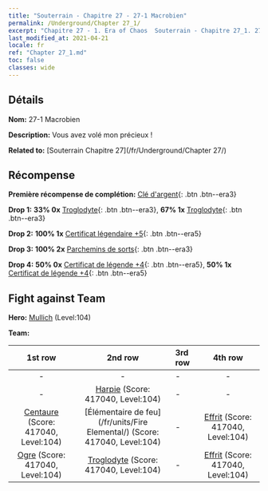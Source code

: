 ```yaml
---
title: "Souterrain - Chapitre 27 - 27-1 Macrobien"
permalink: /Underground/Chapter 27_1/
excerpt: "Chapitre 27 - 1. Era of Chaos  Souterrain - Chapitre 27_1. 27-1 Macrobien"
last_modified_at: 2021-04-21
locale: fr
ref: "Chapter 27_1.md"
toc: false
classes: wide
---
```


## Détails

 **Nom:** 27-1 Macrobien

 **Description:** Vous avez volé mon précieux !

 **Related to:** [Souterrain Chapitre 27](/fr/Underground/Chapter 27/)

## Récompense

 **Première récompense de complétion:** [Clé d'argent](/fr/Items/con_693/){: .btn .btn--era3}

 **Drop 1:** **33% 0x** [Troglodyte](/fr/Items/unt_244/){: .btn .btn--era3}, **67% 1x** [Troglodyte](/fr/Items/unt_244/){: .btn .btn--era3}

 **Drop 2:** **100% 1x** [Certificat légendaire +5](/fr/Items/mat_102/){: .btn .btn--era5}

 **Drop 3:** **100% 2x** [Parchemins de sorts](/fr/Items/con_694/){: .btn .btn--era3}

 **Drop 4:** **50% 0x** [Certificat de légende +4](/fr/Items/mat_95/){: .btn .btn--era5}, **50% 1x** [Certificat de légende +4](/fr/Items/mat_95/){: .btn .btn--era5}


## Fight against Team
 **Hero:** [Mullich](/fr/heroes/Mullich/) (Level:104)

 **Team:**


  | 1st row | 2nd row | 3rd row | 4th row |
  |:----:|:----:|:----|:----:|
  | - | - | - | - |
  | - | [Harpie](/fr/units/Harpy/) (Score: 417040, Level:104)  | - | - |
  | [Centaure](/fr/units/Centaur/) (Score: 417040, Level:104)  | [Élémentaire de feu](/fr/units/Fire Elemental/) (Score: 417040, Level:104)  | - | [Effrit](/fr/units/Efreeti/) (Score: 417040, Level:104)  |
  | [Ogre](/fr/units/Ogre/) (Score: 417040, Level:104)  | [Troglodyte](/fr/units/Troglodyte/) (Score: 417040, Level:104)  | - | [Effrit](/fr/units/Efreeti/) (Score: 417040, Level:104)  |


